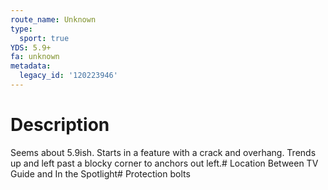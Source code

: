 ```yaml
---
route_name: Unknown
type:
  sport: true
YDS: 5.9+
fa: unknown
metadata:
  legacy_id: '120223946'
---
```

# Description
Seems about 5.9ish. Starts in a feature with a crack and overhang. Trends up and left past a blocky corner to anchors out left.# Location
Between TV Guide and In the Spotlight# Protection
bolts